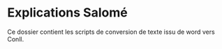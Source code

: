 # Explications Salomé
Ce dossier contient les scripts de conversion de texte issu de word vers Conll.
